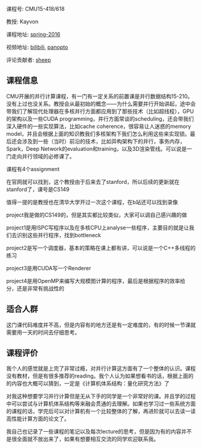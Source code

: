 课程号: CMU15-418/618

教授: Kayvon

课程地址: [spring-2016](http://15418.courses.cs.cmu.edu/spring2016/lectures)

视频地址: [bilibili](https://www.bilibili.com/video/BV16k4y1z7z9?spm_id_from=333.1007.top_right_bar_window_default_collection.content.click), [panopto](https://scs.hosted.panopto.com/Panopto/Pages/Sessions/List.aspx#folderID=%22f62c2297-de88-4e63-aff2-06641fa25e98%22)

评论贡献者: [sheep](https://github.com/ysj1173886760)

## 课程信息

CMU开展的并行计算课程，有一门有一定关系的前置课是并行数据结构15-210。没有上过也没关系。教授会从最初始的概念——为什么需要并行开始讲起，途中会带我们了解现代处理器在多核并行方面都应用到了那些技术（比如超线程），GPU的架构以及一些CUDA programming，并行方面常谈的scheduling，还会带我们深入硬件的一些实现算法，比如cache coherence，很容易让人迷惑的memory model，并且会根据上面的知识教我们多核架构下我们怎么利用这些来实现锁。最后还会涉及到一些（当时）前沿的技术，比如异构架构下的并行，事务内存，Spark，Deep Network的evaluation和training，以及3D渲染管线。可以说是一门走向并行领域的必修课了。

课程有4个assignment

在官网就可以找到，这个教授由于后来去了stanford，所以后续的更新就在stanford了，课号是CS149

值得一提的是教授也在清华大学开过一次这个课程，在b站还可以找到录像

project我是做的CS149的，但是其实都比较类似，大家可以调自己感兴趣的做

project1是用ISPC写程序以及在多核CPU上analyse一些程序，主要目的就是让我们去识别这些并行程序，找到bottleneck

project2是写一个调度器，基本的策略在课上都有讲，可以说是一个C++多线程的练习

project3是用CUDA写一个Renderer

project4是用OpenMP来编写大规模图计算的程序，最后是根据程序的效率给分，还是非常有挑战性的

## 适合人群

这门课代码难度并不高，但是内容有的地方还是有一定难度的，有的时候一节课就需要用一天的时间去仔细思考。

## 课程评价

我个人的感觉就是上完了非常过瘾，对并行计算这方面有了一个整体的认识。课程没有教材，但是有很多推荐的reading。我个人认为如果想看书的话，根据上面的的内容也大概可以猜到，一定是《计算机体系结构：量化研究方法》了

对我这种想要学习并行计算但是无从下手的同学是一个非常好的课。并且学的过程中可以尝试与计算机体系结构等来融会贯通的去理解。如果也学习过一些系统方面的课程的话，学完后可以对计算机有一个比较整体的了解，再进阶就可以去读一读高性能计算方面的论文了。

我自己也记录了一些课程的笔记以及每次lecture的思考，但是因为有的内容并不是很全面就不放出来了，如果有想要相互交流的同学欢迎联系我。